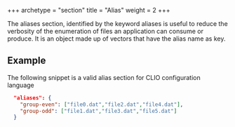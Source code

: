 +++
archetype = "section"
title = "Alias"
weight = 2
+++

The aliases section, identified by the keyword aliases is useful to reduce the verbosity of the enumeration of files an application can consume or produce. It is an object made up of vectors that have the alias name as key.


## Example

The following snippet is a valid alias section for CLIO configuration language

```json
  "aliases": {
    "group-even": ["file0.dat","file2.dat","file4.dat"],
    "group-odd": ["file1.dat","file3.dat","file5.dat"]
  }
```

